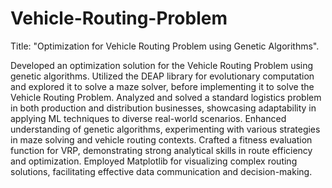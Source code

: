 # Vehicle-Routing-Problem
Title: "Optimization for Vehicle Routing Problem using Genetic Algorithms".

Developed an optimization solution for the Vehicle Routing Problem using genetic algorithms.
Utilized the DEAP library for evolutionary computation and explored it to solve a maze solver, before implementing it to solve the Vehicle Routing Problem.
Analyzed and solved a standard logistics problem in both production and distribution businesses, showcasing adaptability in applying ML techniques to diverse real-world scenarios.
Enhanced understanding of genetic algorithms, experimenting with various strategies in maze solving and vehicle routing contexts.
Crafted a fitness evaluation function for VRP, demonstrating strong analytical skills in route efficiency and optimization.
Employed Matplotlib for visualizing complex routing solutions, facilitating effective data communication and decision-making.
